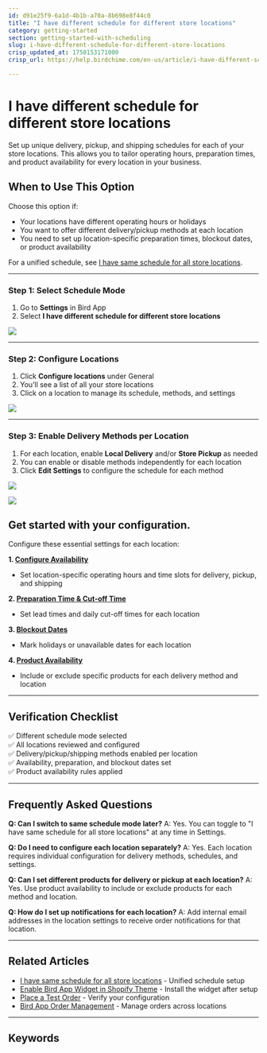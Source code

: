 ```yaml
---
id: d91e25f9-6a1d-4b1b-a70a-8b698e8f44c0
title: "I have different schedule for different store locations"
category: getting-started
section: getting-started-with-scheduling
slug: i-have-different-schedule-for-different-store-locations
crisp_updated_at: 1750153171000
crisp_url: https://help.birdchime.com/en-us/article/i-have-different-schedule-for-different-store-locations-1f6j2p0/

---
```


# I have different schedule for different store locations

Set up unique delivery, pickup, and shipping schedules for each of your store locations. This allows you to tailor operating hours, preparation times, and product availability for every location in your business.



## When to Use This Option

Choose this option if:
- Your locations have different operating hours or holidays
- You want to offer different delivery/pickup methods at each location
- You need to set up location-specific preparation times, blockout dates, or product availability

For a unified schedule, see [I have same schedule for all store locations](https://help.birdchime.com/en-us/article/i-have-same-schedule-for-all-store-locations-13ukhrg/).

---

### Step 1: Select Schedule Mode

1. Go to **Settings** in Bird App
2. Select **I have different schedule for different store locations**

![](https://storage.crisp.chat/users/helpdesk/website/ca826b447482b000/screenshot-2024-12-16-072952_4c3tzq.png)

---

### Step 2: Configure Locations

1. Click **Configure locations** under General
2. You’ll see a list of all your store locations
3. Click on a location to manage its schedule, methods, and settings

![](https://storage.crisp.chat/users/helpdesk/website/ca826b447482b000/screenshot-2024-12-16-073119_1kmhqj3.png)

---

### Step 3: Enable Delivery Methods per Location

1. For each location, enable **Local Delivery** and/or **Store Pickup** as needed
2. You can enable or disable methods independently for each location
3. Click **Edit Settings** to configure the schedule for each method

![](https://storage.crisp.chat/users/helpdesk/website/ca826b447482b000/screenshot-2024-12-16-073244_1ut1y3u.png)



![](https://storage.crisp.chat/users/helpdesk/website/ca826b447482b000/screenshot-2024-12-16-073445_1b95oox.png)

## Get started with your configuration.




Configure these essential settings for each location:

**1. [Configure Availability](https://help.birdchime.com/en-us/article/configure-availability-settings-199dozz/)**
- Set location-specific operating hours and time slots for delivery, pickup, and shipping

**2. [Preparation Time & Cut-off Time](https://help.birdchime.com/en-us/article/configure-order-preparation-times-1b43s8n/)**
- Set lead times and daily cut-off times for each location

**3. [Blockout Dates](https://help.birdchime.com/en-us/article/how-to-block-dates-from-calendar-tllghq/)**
- Mark holidays or unavailable dates for each location

**4. [Product Availability](https://help.birdchime.com/en-us/article/block-shipping-local-delivery-pickup-using-applicable-products-1fzgo08/)**
- Include or exclude specific products for each delivery method and location

---

## Verification Checklist

✅ Different schedule mode selected  
✅ All locations reviewed and configured  
✅ Delivery/pickup/shipping methods enabled per location  
✅ Availability, preparation, and blockout dates set  
✅ Product availability rules applied  

---

## Frequently Asked Questions

**Q: Can I switch to same schedule mode later?**
A: Yes. You can toggle to "I have same schedule for all store locations" at any time in Settings.

**Q: Do I need to configure each location separately?**
A: Yes. Each location requires individual configuration for delivery methods, schedules, and settings.

**Q: Can I set different products for delivery or pickup at each location?**
A: Yes. Use product availability to include or exclude products for each method and location.

**Q: How do I set up notifications for each location?**
A: Add internal email addresses in the location settings to receive order notifications for that location.

---

## Related Articles

- [I have same schedule for all store locations](https://help.birdchime.com/en-us/article/i-have-same-schedule-for-all-store-locations-13ukhrg/) - Unified schedule setup
- [Enable Bird App Widget in Shopify Theme](/en-us/article/enable-the-app-in-your-theme-450cbp/) - Install the widget after setup
- [Place a Test Order](/en-us/article/place-a-test-order-13fhz0a/) - Verify your configuration
- [Bird App Order Management](https://help.birdchime.com/en-us/category/order-management-1l0qumf/) - Manage orders across locations

---

## Keywords
